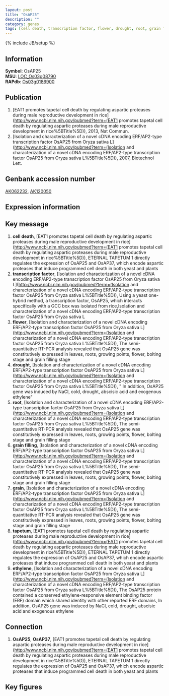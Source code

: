 ```yaml
---
layout: post
title: "OsAP25"
description: ""
category: genes
tags: [cell death, transcription factor, flower, drought, root, grain filling, grain, tapetum, ethylene]
---
```

{% include JB/setup %}

## Information
__Symbol__: OsAP25  
__MSU__: [LOC_Os03g08790](http://rice.plantbiology.msu.edu/cgi-bin/ORF_infopage.cgi?orf=LOC_Os03g08790)  
__RAPdb__: [Os03g0186900](http://rapdb.dna.affrc.go.jp/viewer/gbrowse_details/irgsp1?name=Os03g0186900)  

## Publication
1. [EAT1 promotes tapetal cell death by regulating aspartic proteases during male reproductive development in rice](http://www.ncbi.nlm.nih.gov/pubmed?term=(EAT1 promotes tapetal cell death by regulating aspartic proteases during male reproductive development in rice%5BTitle%5D)), 2013, Nat Commun.
2. [Isolation and characterization of a novel cDNA encoding ERF/AP2-type transcription factor OsAP25 from Oryza sativa L](http://www.ncbi.nlm.nih.gov/pubmed?term=(Isolation and characterization of a novel cDNA encoding ERF/AP2-type transcription factor OsAP25 from Oryza sativa L%5BTitle%5D)), 2007, Biotechnol Lett.

## Genbank accession number
[AK062232](http://www.ncbi.nlm.nih.gov/nuccore/AK062232), [AK120050](http://www.ncbi.nlm.nih.gov/nuccore/AK120050)

## Expression information

## Key message
1. __cell death__, [EAT1 promotes tapetal cell death by regulating aspartic proteases during male reproductive development in rice](http://www.ncbi.nlm.nih.gov/pubmed?term=(EAT1 promotes tapetal cell death by regulating aspartic proteases during male reproductive development in rice%5BTitle%5D)),  ETERNAL TAPETUM 1 directly regulates the expression of OsAP25 and OsAP37, which encode aspartic proteases that induce programmed cell death in both yeast and plants
2. __transcription factor__, [Isolation and characterization of a novel cDNA encoding ERF/AP2-type transcription factor OsAP25 from Oryza sativa L](http://www.ncbi.nlm.nih.gov/pubmed?term=(Isolation and characterization of a novel cDNA encoding ERF/AP2-type transcription factor OsAP25 from Oryza sativa L%5BTitle%5D)), Using a yeast one-hybrid method, a transcription factor, OsAP25, which interacts specifically with a GCC box was isolated from rice,Isolation and characterization of a novel cDNA encoding ERF/AP2-type transcription factor OsAP25 from Oryza sativa L
3. __flower__, [Isolation and characterization of a novel cDNA encoding ERF/AP2-type transcription factor OsAP25 from Oryza sativa L](http://www.ncbi.nlm.nih.gov/pubmed?term=(Isolation and characterization of a novel cDNA encoding ERF/AP2-type transcription factor OsAP25 from Oryza sativa L%5BTitle%5D)),  The semi-quantitative RT-PCR analysis revealed that OsAP25 gene was constitutively expressed in leaves, roots, growing points, flower, bolting stage and grain filling stage
4. __drought__, [Isolation and characterization of a novel cDNA encoding ERF/AP2-type transcription factor OsAP25 from Oryza sativa L](http://www.ncbi.nlm.nih.gov/pubmed?term=(Isolation and characterization of a novel cDNA encoding ERF/AP2-type transcription factor OsAP25 from Oryza sativa L%5BTitle%5D)), " In addition, OsAP25 gene was induced by NaCl, cold, drought, abscisic acid and exogenous ethylene"
5. __root__, [Isolation and characterization of a novel cDNA encoding ERF/AP2-type transcription factor OsAP25 from Oryza sativa L](http://www.ncbi.nlm.nih.gov/pubmed?term=(Isolation and characterization of a novel cDNA encoding ERF/AP2-type transcription factor OsAP25 from Oryza sativa L%5BTitle%5D)),  The semi-quantitative RT-PCR analysis revealed that OsAP25 gene was constitutively expressed in leaves, roots, growing points, flower, bolting stage and grain filling stage
6. __grain filling__, [Isolation and characterization of a novel cDNA encoding ERF/AP2-type transcription factor OsAP25 from Oryza sativa L](http://www.ncbi.nlm.nih.gov/pubmed?term=(Isolation and characterization of a novel cDNA encoding ERF/AP2-type transcription factor OsAP25 from Oryza sativa L%5BTitle%5D)),  The semi-quantitative RT-PCR analysis revealed that OsAP25 gene was constitutively expressed in leaves, roots, growing points, flower, bolting stage and grain filling stage
7. __grain__, [Isolation and characterization of a novel cDNA encoding ERF/AP2-type transcription factor OsAP25 from Oryza sativa L](http://www.ncbi.nlm.nih.gov/pubmed?term=(Isolation and characterization of a novel cDNA encoding ERF/AP2-type transcription factor OsAP25 from Oryza sativa L%5BTitle%5D)),  The semi-quantitative RT-PCR analysis revealed that OsAP25 gene was constitutively expressed in leaves, roots, growing points, flower, bolting stage and grain filling stage
8. __tapetum__, [EAT1 promotes tapetal cell death by regulating aspartic proteases during male reproductive development in rice](http://www.ncbi.nlm.nih.gov/pubmed?term=(EAT1 promotes tapetal cell death by regulating aspartic proteases during male reproductive development in rice%5BTitle%5D)),  ETERNAL TAPETUM 1 directly regulates the expression of OsAP25 and OsAP37, which encode aspartic proteases that induce programmed cell death in both yeast and plants
9. __ethylene__, [Isolation and characterization of a novel cDNA encoding ERF/AP2-type transcription factor OsAP25 from Oryza sativa L](http://www.ncbi.nlm.nih.gov/pubmed?term=(Isolation and characterization of a novel cDNA encoding ERF/AP2-type transcription factor OsAP25 from Oryza sativa L%5BTitle%5D)),  The OsAP25 protein contained a conserved ethylene-responsive element binding factor (ERF) domain which shared identity with other reported ERF domains, In addition, OsAP25 gene was induced by NaCl, cold, drought, abscisic acid and exogenous ethylene

## Connection
1. __OsAP25__, __OsAP37__, [EAT1 promotes tapetal cell death by regulating aspartic proteases during male reproductive development in rice](http://www.ncbi.nlm.nih.gov/pubmed?term=(EAT1 promotes tapetal cell death by regulating aspartic proteases during male reproductive development in rice%5BTitle%5D)),  ETERNAL TAPETUM 1 directly regulates the expression of OsAP25 and OsAP37, which encode aspartic proteases that induce programmed cell death in both yeast and plants

## Key figures



